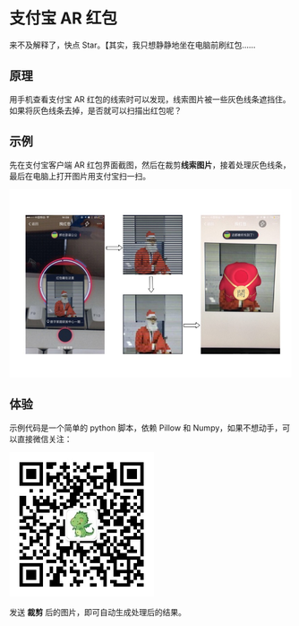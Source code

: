 # 支付宝 AR 红包

来不及解释了，快点 Star。【其实，我只想静静地坐在电脑前刷红包……

## 原理

用手机查看支付宝 AR 红包的线索时可以发现，线索图片被一些灰色线条遮挡住。如果将灰色线条去掉，是否就可以扫描出红包呢？

## 示例

先在支付宝客户端 AR 红包界面截图，然后在裁剪**线索图片**，接着处理灰色线条，最后在电脑上打开图片用支付宝扫一扫。

![flow](image/flow.jpg)

## 体验

示例代码是一个简单的 python 脚本，依赖 Pillow 和 Numpy，如果不想动手，可以直接微信关注：

![dragon632](image/qrcode.jpg)

发送 **裁剪** 后的图片，即可自动生成处理后的结果。
